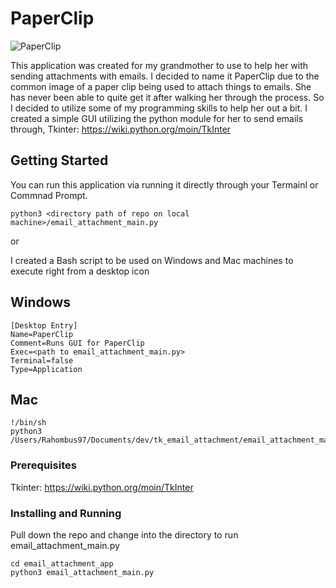 # PaperClip

![PaperClip](https://i.amz.mshcdn.com/yfYsTgi2vdJK7RQc2aDvVtSnbPw=/950x534/filters:quality(90)/https%3A%2F%2Fblueprint-api-production.s3.amazonaws.com%2Fuploads%2Fcard%2Fimage%2F516786%2F5eef2d9a-a4b9-443a-ac05-6f33fc0904f0.jpg)

This application was created for my grandmother to use to help her with sending attachments with emails. I decided to name it PaperClip due to the common image of a paper clip being used to attach things to emails.
She has never been able to quite get it after walking her through the process. So I decided to utilize some of my programming skills to help her out a bit.
I created a simple GUI utilizing the python module for her to send emails through, Tkinter: https://wiki.python.org/moin/TkInter

## Getting Started

You can run this application via running it directly through your Termainl or Commnad Prompt.

```
python3 <directory path of repo on local machine>/email_attachment_main.py
```
or

I created a Bash script to be used on Windows and Mac machines to execute right from a desktop icon

## Windows
```
[Desktop Entry]
Name=PaperClip
Comment=Runs GUI for PaperClip
Exec=<path to email_attachment_main.py>
Terminal=false
Type=Application
```

## Mac
```
!/bin/sh
python3 /Users/Rahombus97/Documents/dev/tk_email_attachment/email_attachment_main.py
```

### Prerequisites

Tkinter: https://wiki.python.org/moin/TkInter

### Installing and Running

Pull down the repo and change into the directory to run email_attachment_main.py

```
cd email_attachment_app
python3 email_attachment_main.py
```



